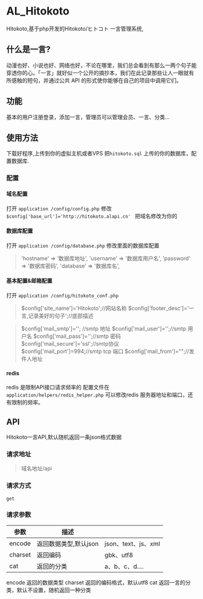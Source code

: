 ﻿# AL_Hitokoto
Hitokoto,基于php开发的Hitokoto/ヒトコト 一言管理系统,

## 什么是一言?
动漫也好、小说也好、网络也好，不论在哪里，我们总会看到有那么一两个句子能穿透你的心。「一言」就好似一个公开的摘抄本，我们在此记录那些让人一眼就有所感触的短句，并通过公共 API 的形式使你能够在自己的项目中调用它们。

## 功能
基本的用户注册登录，添加一言，管理员可以管理会员、一言、分类...

## 使用方法
下载好程序,上传到你的虚拟主机或者VPS 
把`hitokoto.sql` 上传的你的数据库，配置数据库.

### 配置
#### 域名配置
打开 `application	/config/config.php`
修改 `$config['base_url']='http://hitokoto.alapi.cn' `
把域名修改为你的

#### 数据库配置
打开 `application	/config/database.php`
修改里面的数据库配置
> 	'hostname' => '数据库地址',
	'username' => '数据库用户名',
	'password' => '数据库密码',
	'database' => '数据库名',
	
	
#### 基本配置&邮箱配置
打开 `application	/config/hitokoto_conf.php`

> 	$config['site_name']='Hitokoto';//网站名称
	$config['footer_desc']='一言,记录美好的句子';//底部描述
	
> 	$config['mail_smtp']=''; //smtp 地址
	$config['mail_user']='';//smtp 用户名
	$config['mail_pass']='';//smtp 密码
	$config['mail_secure']='ssl';//smtp协议
	$config['mail_port']=994;//smtp tcp 端口
	$config['mail_from']="";//发件人地址
	
#### redis
redis 是限制API接口请求频率的
配置文件在 `application/helpers/redis_helper.php`
可以修改redis 服务器地址和端口，还有限制的频率。

## API
Hitokoto一言API,默认随机返回一条json格式数据
### 请求地址
> 域名地址/api

### 请求方式
 `get`
### 请求参数

| 参数  | 描述  ||
| ------------ | ------------ | ------------ |
|  encode | 返回数据类型,默认json  |json、text、js、xml|
|  charset | 返回编码  |gbk、utf8|
|	cat| 返回的分类	|a、b、c、d....|

encode 返回的数据类型
charset 返回的编码格式，默认utf8
cat 返回一言的分类，默认不设置，随机返回一种分类


